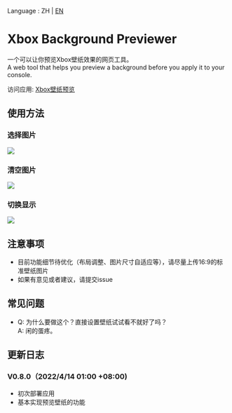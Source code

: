 Language : ZH | [EN](./README-en.md)  
# Xbox Background Previewer
一个可以让你预览Xbox壁纸效果的网页工具。  
A web tool that helps you preview a background before you apply it to your console.  
  
访问应用: [Xbox壁纸预览](https://tosh1ue.github.io/Xbox-Background-Previewer/index.html)  
  
## 使用方法
### 选择图片
![](https://s3.bmp.ovh/imgs/2022/04/14/1632df527c073794.gif)
### 清空图片
![](https://s3.bmp.ovh/imgs/2022/04/14/7417bd7b1eeb8dca.gif)
### 切换显示
![](https://s3.bmp.ovh/imgs/2022/04/14/6f31438b0c9eee60.gif)
  
## 注意事项
* 目前功能细节待优化（布局调整、图片尺寸自适应等），请尽量上传16:9的标准壁纸图片
* 如果有意见或者建议，请提交issue
  
## 常见问题
* Q: 为什么要做这个？直接设置壁纸试试看不就好了吗？  
  A: 闲的蛋疼。
  
## 更新日志
### V0.8.0（2022/4/14 01:00 +08:00)
* 初次部署应用
* 基本实现预览壁纸的功能
